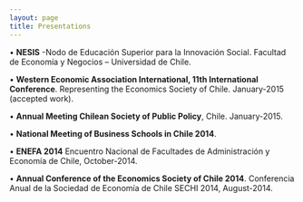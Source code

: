 ```yaml
---
layout: page
title: Presentations
---
```


• **NESIS** -Nodo de Educación Superior para la Innovación Social. Facultad de Economía y Negocios – Universidad de Chile.

• **Western Economic Association International, 11th International Conference**. Representing the Economics Society of Chile. January-2015 (accepted work).

• **Annual Meeting Chilean Society of Public Policy**, Chile. January-2015.

• **National Meeting of Business Schools in Chile 2014**.

• **ENEFA 2014** Encuentro Nacional de Facultades de Administración y Economía de Chile, October-2014.

• **Annual Conference of the Economics Society of Chile 2014**. Conferencia Anual de la Sociedad de Economía de Chile SECHI 2014, August-2014.
